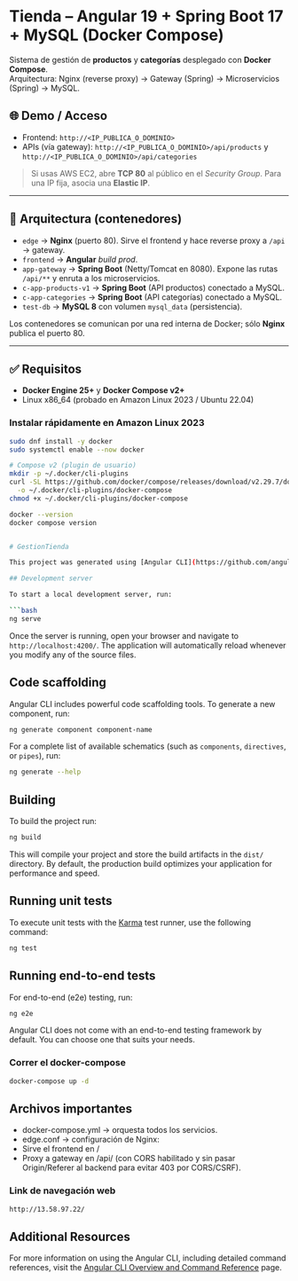 # Tienda – Angular 19 + Spring Boot 17 + MySQL (Docker Compose)

Sistema de gestión de **productos** y **categorías** desplegado con **Docker Compose**.  
Arquitectura: Nginx (reverse proxy) → Gateway (Spring) → Microservicios (Spring) → MySQL.

## 🌐 Demo / Acceso
- Frontend: `http://<IP_PUBLICA_O_DOMINIO>`
- APIs (vía gateway): `http://<IP_PUBLICA_O_DOMINIO>/api/products` y `http://<IP_PUBLICA_O_DOMINIO>/api/categories`

> Si usas AWS EC2, abre **TCP 80** al público en el *Security Group*. Para una IP fija, asocia una **Elastic IP**.

---

## 🧱 Arquitectura (contenedores)

- `edge` → **Nginx** (puerto 80). Sirve el frontend y hace reverse proxy a `/api` → gateway.
- `frontend` → **Angular** *build prod*.
- `app-gateway` → **Spring Boot** (Netty/Tomcat en 8080). Expone las rutas `/api/**` y enruta a los microservicios.
- `c-app-products-v1` → **Spring Boot** (API productos) conectado a MySQL.
- `c-app-categories` → **Spring Boot** (API categorías) conectado a MySQL.
- `test-db` → **MySQL 8** con volumen `mysql_data` (persistencia).

Los contenedores se comunican por una red interna de Docker; sólo **Nginx** publica el puerto 80.

---

## ✅ Requisitos
- **Docker Engine 25+** y **Docker Compose v2+**
- Linux x86_64 (probado en Amazon Linux 2023 / Ubuntu 22.04)

### Instalar rápidamente en Amazon Linux 2023
```bash
sudo dnf install -y docker
sudo systemctl enable --now docker

# Compose v2 (plugin de usuario)
mkdir -p ~/.docker/cli-plugins
curl -SL https://github.com/docker/compose/releases/download/v2.29.7/docker-compose-linux-x86_64 \
  -o ~/.docker/cli-plugins/docker-compose
chmod +x ~/.docker/cli-plugins/docker-compose

docker --version
docker compose version


# GestionTienda

This project was generated using [Angular CLI](https://github.com/angular/angular-cli) version 19.2.15.

## Development server

To start a local development server, run:

```bash
ng serve
```

Once the server is running, open your browser and navigate to `http://localhost:4200/`. The application will automatically reload whenever you modify any of the source files.

## Code scaffolding

Angular CLI includes powerful code scaffolding tools. To generate a new component, run:

```bash
ng generate component component-name
```

For a complete list of available schematics (such as `components`, `directives`, or `pipes`), run:

```bash
ng generate --help
```

## Building

To build the project run:

```bash
ng build
```

This will compile your project and store the build artifacts in the `dist/` directory. By default, the production build optimizes your application for performance and speed.

## Running unit tests

To execute unit tests with the [Karma](https://karma-runner.github.io) test runner, use the following command:

```bash
ng test
```

## Running end-to-end tests

For end-to-end (e2e) testing, run:

```bash
ng e2e
```

Angular CLI does not come with an end-to-end testing framework by default. You can choose one that suits your needs.

### Correr el docker-compose
```bash
docker-compose up -d
```
## Archivos importantes
- docker-compose.yml → orquesta todos los servicios.
- edge.conf → configuración de Nginx:
- Sirve el frontend en /
- Proxy a gateway en /api/ (con CORS habilitado y sin pasar Origin/Referer al backend para evitar 403 por CORS/CSRF).

### Link de navegación web

```bash
http://13.58.97.22/
```


## Additional Resources

For more information on using the Angular CLI, including detailed command references, visit the [Angular CLI Overview and Command Reference](https://angular.dev/tools/cli) page.
